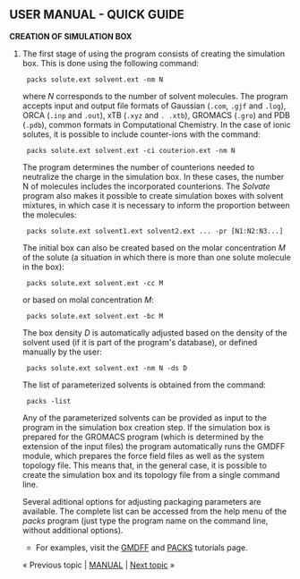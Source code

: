 ## USER MANUAL - QUICK GUIDE

**CREATION OF SIMULATION BOX**

1. The first stage of using the program consists of creating the simulation box. This is done using the following 
   command:

        packs solute.ext solvent.ext -nm N

   where _N_ corresponds to the number of solvent molecules. The program accepts input and output file formats of 
   Gaussian (`.com`, `.gjf` and `.log`), ORCA (`.inp` and `.out`), xTB (`.xyz` and `. .xtb`), GROMACS (`.gro`) and 
   PDB (`.pdb`), common formats in Computational Chemistry. In the case of ionic solutes, it is possible to include 
   counter-ions with the command:

        packs solute.ext solvent.ext -ci couterion.ext -nm N

   The program determines the number of counterions needed to neutralize the charge in the simulation box. In these 
   cases, the number N of molecules includes the incorporated counterions. The _Solvate_ program also makes it 
   possible to create simulation boxes with solvent mixtures, in which case it is necessary to inform the proportion 
   between the molecules:

        packs solute.ext solvent1.ext solvent2.ext ... -pr [N1:N2:N3...]

   The initial box can also be created based on the molar concentration _M_ of the solute (a situation in which there 
   is more than one solute molecule in the box):

        packs solute.ext solvent.ext -cc M

   or based on molal concentration _M_:

        packs solute.ext solvent.ext -bc M

   The box density _D_ is automatically adjusted based on the density of the solvent used (if it is part of the 
   program's database), or defined manually by the user:

        packs solute.ext solvent.ext -nm N -ds D

   The list of parameterized solvents is obtained from the command:

        packs -list

   Any of the parameterized solvents can be provided as input to the program in the simulation box creation step. If 
   the simulation box is prepared for the GROMACS program (which is determined by the extension of the input files) 
   the program automatically runs the GMDFF module, which prepares the force field files as well as the system 
   topology file. This means that, in the general case, it is possible to create the simulation box and its topology 
   file from a single command line.

   Several aditional options for adjusting packaging parameters are available. The complete list can be accessed from 
   the help menu of the _packs_ program (just type the program name on the command line, without additional options).

   * For examples, visit the [GMDFF](https://github.com/otaviolsantana/solvate/blob/main/tutorials/1_GMDFF.md) and [PACKS](https://github.com/otaviolsantana/solvate/blob/main/tutorials/2_PACKS.md) tutorials page.

   « Previous topic | [MANUAL](https://github.com/otaviolsantana/solvate/tree/main/manual) | [Next topic](https://github.com/otaviolsantana/solvate/blob/main/manual/2nd_MDRUN.md) »
